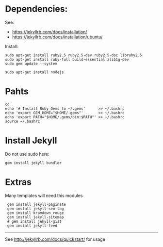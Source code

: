 Dependencies:
================

See:

- <https://jekyllrb.com/docs/installation/>
- <https://jekyllrb.com/docs/installation/ubuntu/>


Install:

    sudo apt-get install ruby2.5 ruby2.5-dev ruby2.5-doc libruby2.5
    sudo apt-get install ruby-full build-essential zlib1g-dev
    sudo gem update --system

    sudo apt-get install nodejs


Pahts
==============

    cd
    echo '# Install Ruby Gems to ~/.gems'      >> ~/.bashrc
    echo 'export GEM_HOME="$HOME/.gems"'       >> ~/.bashrc
    echo 'export PATH="$HOME/.gems/bin:$PATH"' >> ~/.bashrc
    source ~/.bashrc


Install Jekyll
==============

Do not use sudo here:
    
    gem install jekyll bundler


Extras
=============

Many templates will need this modules

     gem install jekyll-paginate
     gem install jekyll-seo-tag
     gem install kramdown rouge
     gem install jekyll-sitemap
     # gem install jekyll-gist
     gem install jekyll-feed
    
----------------------------------------------------------------

See <http://jekyllrb.com/docs/quickstart/> for usage
